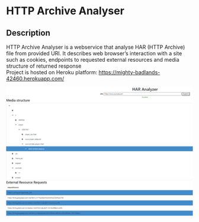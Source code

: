 # HTTP Archive Analyser
## Description
HTTP Archive Analyser is a webservice that analyse HAR (HTTP Archive) file from provided URI. It describes web browser’s interaction with a site such as cookies, endpoints to requested external resources and media structure of returned response<br>
Project is hosted on Heroku platform: https://mighty-badlands-42460.herokuapp.com/

![Image](public/example.PNG)
